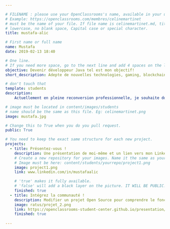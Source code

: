 ```yaml
---

# FILENAME : please use your OpenClassrooms's name, available in your url.
# Example: https://openclassrooms.com/membres/celinemartinet
# must be the name of your file. If file name is celinemartinet.md, title is celinemartinet.
# lowercase, no blank space, Capital case or special character.
title: mustafa-alic

# First name or full name
name: Mustafa
date: 2019-02-13 18:40

# One line.
# If you need more space, go to the next line and add 4 spaces on the left, as in 'description'.
objective: Devenir développeur Java tel est mon objectif! 
short_description: Adepte de nouvelles technologies, gaming, blockchain mais aussi du sport, j'essaie de me frayer un chemin au sommet de la chaîne de programmation! Le chemin est long et semé d'embuches mais ma motivation et mon optimisme sont là pour m'éclairer la voie.

# don't touch that
template: students
description:
    Actuellement en pleine reconversion professionnelle, je souhaite donner un nouvel élan à ma carrière en devenant développer d'applications Java. De nature curieuse et toujours à la recherche d'apprendre de nouvelles choses. Rien que de penser à l'idée que je suis entrain de changer ma vie en suivant ce parcours, je me sens comme un supporter de PSG après la victoire face à MU en league des champions. PS: Je le suis (supporter de PSG :) )

# image must be located in content/images/students
# name should be the same as this file. Eg: celinemartinet.png
image: mustafa.jpg

# Change this to True when you do you pull request.
public: True

# You need to keep the exact same structure for each new project.
projects:
  - title: Présentez-vous !
    description: Une présentation de moi-même et un lien vers mon LinkedIn.
    # Create a new repository for your images. Name it the same as your nickname and profile picture.
    # Image must be here: content/students/yourrepo/project1.png
    image: project1.png
    link: www.linkedin.com/in/mustafaalic

    # 'true' makes it fully available.
    # 'false' will add a black layer on the picture. IT WILL BE PUBLIC!
    finished: true
  - title: Intégrez la communauté !
    description: Modifier un projet Open Source pour comprendre le fonctionnement de Git, de Github et des pull requests. 
    image: ratus/projet_2.png
    link: https://openclassrooms-student-center.github.io/presentation/students/ratus.html
    finished: true
  
---
```

